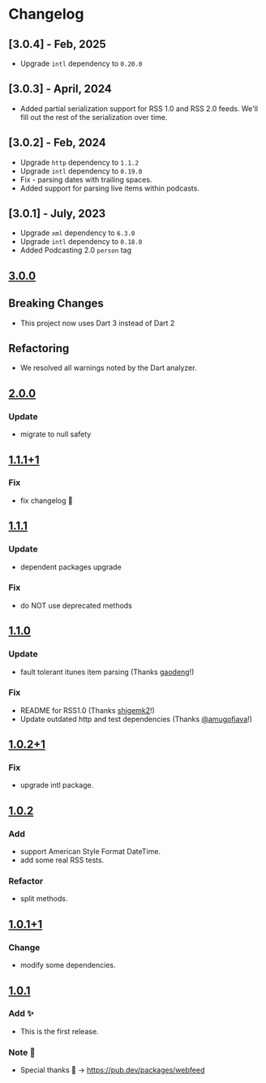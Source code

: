# Changelog
## [3.0.4] - Feb, 2025
 * Upgrade `intl` dependency to `0.20.0`

## [3.0.3] - April, 2024
 * Added partial serialization support for RSS 1.0 and RSS 2.0 feeds. We'll fill out the rest of the serialization over time.

## [3.0.2] - Feb, 2024
 * Upgrade `http` dependency to `1.1.2`
 * Upgrade `intl` dependency to `0.19.0`
 * Fix - parsing dates with trailing spaces.
 * Added support for parsing live items within podcasts.

## [3.0.1] - July, 2023
 * Upgrade `xml` dependency to `6.3.0`
 * Upgrade `intl` dependency to `0.18.0`
 * Added Podcasting 2.0 `person` tag

## [3.0.0](https://pub.dev/packages/dart_rss/versions/3.0.0)
## Breaking Changes
- This project now uses Dart 3 instead of Dart 2

## Refactoring
- We resolved all warnings noted by the Dart analyzer.

## [2.0.0](https://pub.dev/packages/dart_rss/versions/2.0.0)
### Update
- migrate to null safety

## [1.1.1+1](https://pub.dev/packages/dart_rss/versions/1.1.1+1)
### Fix
- fix changelog :bow:

## [1.1.1](https://pub.dev/packages/dart_rss/versions/1.1.1)
### Update
- dependent packages upgrade

### Fix
- do NOT use deprecated methods

## [1.1.0](https://pub.dev/packages/dart_rss/versions/1.1.0)
### Update
- fault tolerant itunes item parsing (Thanks [gaodeng](https://github.com/gaodeng)!)

### Fix
- README for RSS1.0 (Thanks [shigemk2](https://github.com/shigemk2)!)
- Update outdated http and test dependencies (Thanks [@amugofjava](https://github.com/amugofjava)!)

## [1.0.2+1](https://pub.dev/packages/dart_rss/versions/1.0.2+1)
### Fix
- upgrade intl package.

## [1.0.2](https://pub.dev/packages/dart_rss/versions/1.0.2)
### Add
- support American Style Format DateTime.
- add some real RSS tests.

### Refactor
- split methods.

## [1.0.1+1](https://pub.dev/packages/dart_rss/versions/1.0.1+1)
### Change
- modify some dependencies.

## [1.0.1](https://pub.dev/packages/dart_rss/versions/1.0.1)
### Add :sparkles:
- This is the first release.

### Note :memo:
- Special thanks :eyes: -> https://pub.dev/packages/webfeed
